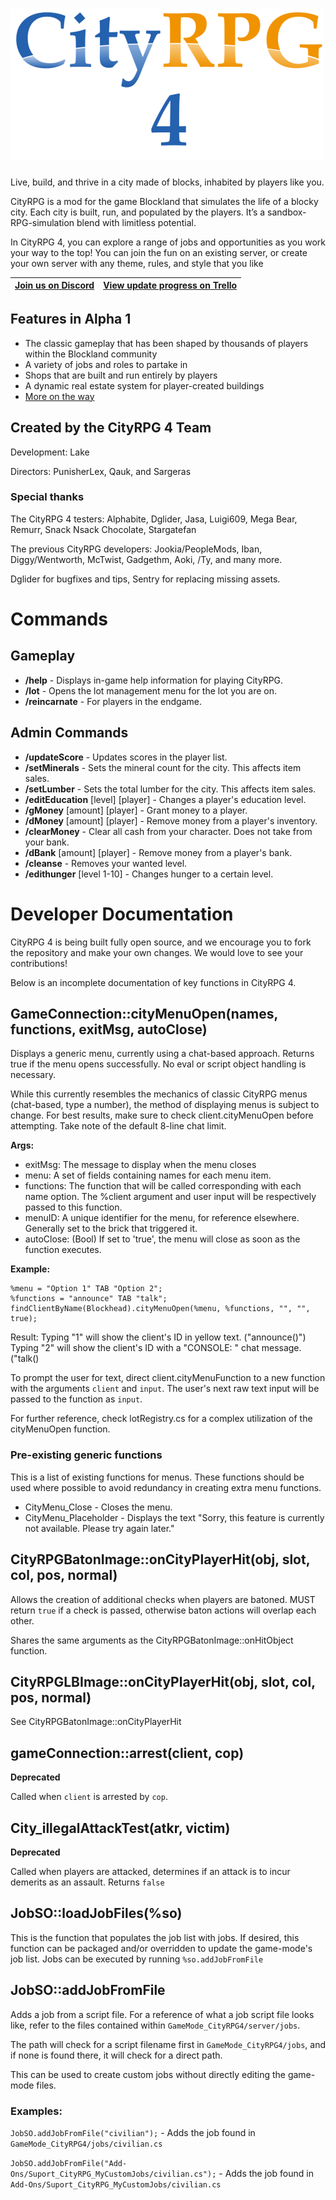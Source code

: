 # ![CityRPG 4](./logo.png)
Live, build, and thrive in a city made of blocks, inhabited by players like you.

CityRPG is a mod for the game Blockland that simulates the life of a blocky city. Each city is built, run, and populated by the players. It’s a sandbox-RPG-simulation blend with limitless potential.

In CityRPG 4, you can explore a range of jobs and opportunities as you work your way to the top! You can join the fun on an existing server, or create your own server with any theme, rules, and style that you like

[Join us on Discord](https://discord.gg/dHcnHb3) | [View update progress on Trello](https://trello.com/b/36wGp6ow/cityrpg-4-roadmap)
------------ | ------------- |

## Features in Alpha 1
- The classic gameplay that has been shaped by thousands of players within the Blockland community
- A variety of jobs and roles to partake in
- Shops that are built and run entirely by players
- A dynamic real estate system for player-created buildings
- [More on the way](https://trello.com/b/36wGp6ow/cityrpg-4-roadmap)

## Created by the CityRPG 4 Team
Development: Lake

Directors: PunisherLex, Qauk, and Sargeras

### Special thanks
The CityRPG 4 testers: Alphabite, Dglider, Jasa, Luigi609, Mega Bear, Remurr, Snack Nsack Chocolate, Stargatefan

The previous CityRPG developers: Jookia/PeopleMods, Iban, Diggy/Wentworth, McTwist, Gadgethm, Aoki, /Ty, and many more.

Dglider for bugfixes and tips, Sentry for replacing missing assets.

# Commands

## Gameplay
- **/help** - Displays in-game help information for playing CityRPG.
- **/lot** - Opens the lot management menu for the lot you are on.
- **/reincarnate** - For players in the endgame.

## Admin Commands
- **/updateScore** - Updates scores in the player list.
- **/setMinerals** - Sets the mineral count for the city. This affects item sales.
- **/setLumber** - Sets the total lumber for the city. This affects item sales.
- **/editEducation** [level] [player] - Changes a player's education level.
- **/gMoney** [amount] [player] - Grant money to a player.
- **/dMoney** [amount] [player] - Remove money from a player's inventory.
- **/clearMoney** - Clear all cash from your character. Does not take from your bank.
- **/dBank** [amount] [player] - Remove money from a player's bank.
- **/cleanse** - Removes your wanted level.
- **/edithunger** [level 1-10] - Changes hunger to a certain level.

# Developer Documentation
CityRPG 4 is being built fully open source, and we encourage you to fork the repository and make your own changes. We would love to see your contributions!

Below is an incomplete documentation of key functions in CityRPG 4.

## GameConnection::cityMenuOpen(names, functions, exitMsg, autoClose)
Displays a generic menu, currently using a chat-based approach. Returns true if the menu opens successfully. No eval or script object handling is necessary.

While this currently resembles the mechanics of classic CityRPG menus (chat-based, type a number), the method of displaying menus is subject to change. For best results, make sure to check client.cityMenuOpen before attempting. Take note of the default 8-line chat limit.

**Args:**
- exitMsg: The message to display when the menu closes
- menu: A set of fields containing names for each menu item.
- functions: The function that will be called corresponding with each name option. The %client argument and user input will be respectively passed to this function.
- menuID: A unique identifier for the menu, for reference elsewhere. Generally set to the brick that triggered it.
- autoClose: (Bool) If set to 'true', the menu will close as soon as the function executes.

**Example:**
```
%menu = "Option 1" TAB "Option 2";
%functions = "announce" TAB "talk";
findClientByName(Blockhead).cityMenuOpen(%menu, %functions, "", "", true);
```

Result:
Typing "1" will show the client's ID in yellow text. ("announce()")
Typing "2" will show the client's ID with a "CONSOLE: " chat message. ("talk()

To prompt the user for text, direct client.cityMenuFunction to a new function with the arguments `client` and `input`. The user's next raw text input will be passed to the function as `input`.

For further reference, check lotRegistry.cs for a complex utilization of the cityMenuOpen function.

### Pre-existing generic functions
This is a list of existing functions for menus. These functions should be used where possible to avoid redundancy in creating extra menu functions.

- CityMenu_Close - Closes the menu.
- CityMenu_Placeholder - Displays the text "Sorry, this feature is currently not available. Please try again later."

## CityRPGBatonImage::onCityPlayerHit(obj, slot, col, pos, normal)
Allows the creation of additional checks when players are batoned. MUST return `true` if a check is passed, otherwise baton actions will overlap each other.

Shares the same arguments as the CityRPGBatonImage::onHitObject function.

## CityRPGLBImage::onCityPlayerHit(obj, slot, col, pos, normal)
See CityRPGBatonImage::onCityPlayerHit

## gameConnection::arrest(client, cop)
**Deprecated**

Called when `client` is arrested by `cop`.

## City_illegalAttackTest(atkr, victim)
**Deprecated**

Called when players are attacked, determines if an attack is to incur demerits as an assault. Returns `false `

## JobSO::loadJobFiles(%so)
This is the function that populates the job list with jobs. If desired, this function can be packaged and/or overridden to update the game-mode's job list. Jobs can be executed by running `%so.addJobFromFile`

## JobSO::addJobFromFile
Adds a job from a script file. For a reference of what a job script file looks like, refer to the files contained within `GameMode_CityRPG4/server/jobs`.

The path will check for a script filename first in `GameMode_CityRPG4/jobs`, and if none is found there, it will check for a direct path.

This can be used to create custom jobs without directly editing the game-mode files.

### Examples:
`JobSO.addJobFromFile("civilian");` - Adds the job found in `GameMode_CityRPG4/jobs/civilian.cs`

`JobSO.addJobFromFile("Add-Ons/Suport_CityRPG_MyCustomJobs/civilian.cs");` - Adds the job found in `Add-Ons/Suport_CityRPG_MyCustomJobs/civilian.cs`
